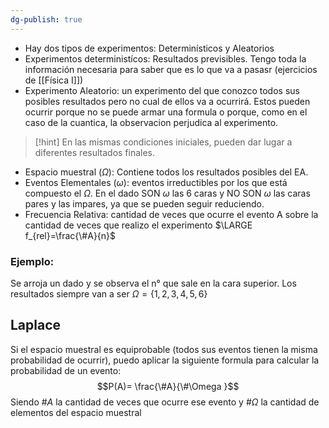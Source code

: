 ```yaml
---
dg-publish: true
---
```

- Hay dos tipos de experimentos: Determinísticos y Aleatorios
- Experimentos deterministícos: Resultados previsibles. Tengo toda la información necesaria para saber que es lo que va a pasasr (ejercicios de [[Física I]])
- Experimento Aleatorio: un experimento del que conozco todos sus posibles resultados pero no cual de ellos va a ocurrirá. Estos pueden ocurrir porque no se puede armar una formula o porque, como en el caso de la cuantica, la observacion perjudica al experimento.
>[!hint] En las mismas condiciones iniciales, pueden dar lugar a diferentes resultados finales.
- Espacio muestral ($\Omega$): Contiene todos los resultados posibles del EA.
- Eventos Elementales ($\omega$): eventos irreductibles por los que está compuesto el $\Omega$. En el dado SON $\omega$ las 6 caras y NO SON $\omega$ las caras pares y las impares, ya que se pueden seguir reduciendo.
- Frecuencia Relativa: cantidad de veces que ocurre el evento A sobre la cantidad de veces que realizo el experimento $\LARGE f_{rel}=\frac{\#A}{n}$

### Ejemplo: 
Se arroja un dado y se observa el n° que sale en la cara superior. Los resultados siempre van a ser $\Omega= \{1, 2 , 3, 4, 5, 6\}$
## Laplace
Si el espacio muestral es equiprobable (todos sus eventos tienen la misma probabilidad de ocurrir), puedo aplicar la siguiente formula para calcular la probabilidad de un evento:
$$P(A)= \frac{\#A}{\#\Omega
}$$
Siendo $\#A$ la cantidad de veces que ocurre ese evento y $\# \Omega$ la cantidad de elementos del espacio muestral